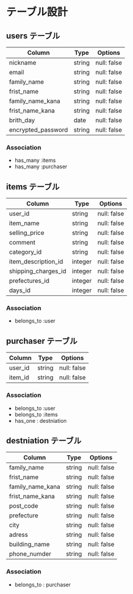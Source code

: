 # テーブル設計

## users テーブル

| Column             | Type   | Options     |
| -----------------  | ------ | ----------- |
| nickname           | string | null: false |
| email              | string | null: false |
| family_name        | string | null: false |
| frist_name         | string | null: false |
| family_name_kana   | string | null: false |
| frist_name_kana    | string | null: false |
| brith_day          | date   | null: false |
| encrypted_password | string | null: false |

### Association

- has_many :items
- has_many :purchaser


## items テーブル

| Column               | Type    | Options     |
| ---------------      | ------  | ----------- |
| user_id              | string  | null: false |
| item_name            | string  | null: false |
| selling_price        | string  | null: false |
| comment              | string  | null: false |
| category_id          | string  | null: false |
|  item_description_id | integer | null: false |
| shipping_charges_id  | integer | null: false |
| prefectures_id       | integer | null: false |
| days_id              | integer | null: false |

### Association

- belongs_to :user


## purchaser テーブル

| Column               | Type    | Options     |
| ---------------      | ------  | ----------- |
| user_id              | string  | null: false |
| item_id              | string  | null: false |

### Association

- belongs_to :user
- belongs_to :items
- has_one : destniation

## destniation テーブル

| Column           | Type   | Options     |
| ---------------  | ------ | ----------- |
| family_name      | string | null: false |
| frist_name       | string | null: false |
| family_name_kana | string | null: false |
| frist_name_kana  | string | null: false |
| post_code        | string | null: false |
| prefecture       | string | null: false |
| city             | string | null: false |
| adress           | string | null: false |
| building_name    | string | null: false |
| phone_numder     | string | null: false |

### Association

- belongs_to : purchaser
